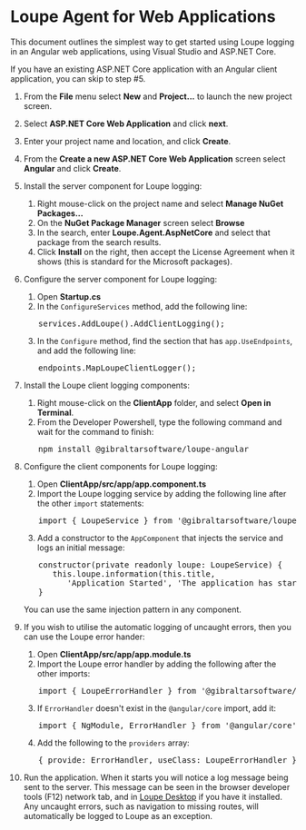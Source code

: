 # Loupe Agent for Web Applications

This document outlines the simplest way to get started using Loupe logging in an Angular web applications, using Visual Studio and ASP.NET Core.

If you have an existing ASP.NET Core application with an Angular client application, you can skip to step #5.

1. From the **File** menu select **New** and **Project...** to launch the new project screen.
2. Select **ASP.NET Core Web Application** and click **next**.
3. Enter your project name and location, and click **Create**.
4. From the **Create a new ASP.NET Core Web Application** screen select **Angular** and click **Create**.
5. Install the server component for Loupe logging:
   1. Right mouse-click on the project name and select **Manage NuGet Packages...**
   2. On the **NuGet Package Manager** screen select **Browse**
   3. In the search, enter **Loupe.Agent.AspNetCore** and select that package from the search results.
   4. Click **Install** on the right, then accept the License Agreement when it shows (this is standard for the Microsoft packages).
6. Configure the server component for Loupe logging:
   1. Open **Startup.cs**
   2. In the <code>ConfigureServices</code> method, add the following line:

   <pre>   services.AddLoupe().AddClientLogging();</pre>

   3. In the <code>Configure</code> method, find the section that has <code>app.UseEndpoints</code>, and add the following line:

   <pre>   endpoints.MapLoupeClientLogger();</pre>

7. Install the Loupe client logging components:
   1. Right mouse-click on the **ClientApp** folder, and select **Open in Terminal**.
   2. From the Developer Powershell, type the following command and wait for the command to finish:

   <pre>   npm install @gibraltarsoftware/loupe-angular</pre>

8. Configure the client components for Loupe logging:
   1. Open **ClientApp/src/app/app.component.ts**
   2. Import the Loupe logging service by adding the following line after the other <code>import</code> statements:

   <pre>   import { LoupeService } from '@gibraltarsoftware/loupe-angular';</pre>

   3. Add a constructor to the <code>AppComponent</code> that injects the service and logs an initial message:

   <pre>
      constructor(private readonly loupe: LoupeService) {
         this.loupe.information(this.title,
            'Application Started', 'The application has started');
      }
   </pre>

   You can use the same injection pattern in any component.

9. If you wish to utilise the automatic logging of uncaught errors, then you can use the Loupe error hander:
   1. Open **ClientApp/src/app/app.module.ts**
   2. Import the Loupe error handler by adding the following after the other imports:

   <pre>   import { LoupeErrorHandler } from '@gibraltarsoftware/loupe-angular';</pre>

   3. If <code>ErrorHandler</code> doesn't exist in the <code>@angular/core</code> import, add it:

   <pre>   import { NgModule, ErrorHandler } from '@angular/core';</pre>

   4. Add the following to the <code>providers</code> array:

   <pre>   { provide: ErrorHandler, useClass: LoupeErrorHandler } </pre>

9. Run the application. When it starts you will notice a log message being sent to the server. This message can be seen in the browser developer tools (F12) network tab, and in [Loupe Desktop](https://onloupe.com/local-logging/free-net-log-viewer) if you have it installed. Any uncaught errors, such as navigation to missing routes, will automatically be logged to Loupe as an exception.
